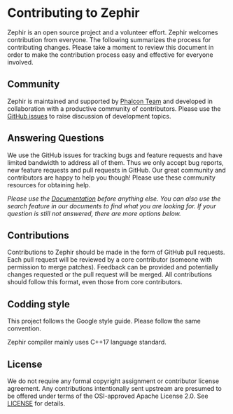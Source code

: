 # Contributing to Zephir

Zephir is an open source project and a volunteer effort. Zephir welcomes
contribution from everyone. The following summarizes the process for
contributing changes. Please take a moment to review this document in order
to make the contribution process easy and effective for everyone involved.

## Community

Zephir is maintained and supported by [Phalcon Team][team] and developed in
collaboration with a productive community of contributors. Please use the
[GitHub issues][issues] to raise discussion of development topics.

## Answering Questions

We use the GitHub issues for tracking bugs and feature requests and have
limited bandwidth to address all of them. Thus we only accept bug reports,
new feature requests and pull requests in GitHub. Our great community and
contributors are happy to help you though! Please use these community
resources for obtaining help.

_Please use the [Documentation][docs] before anything else. You can also use
the search feature in our documents to find what you are looking for. If your
question is still not answered, there are more options below._

## Contributions

Contributions to Zephir should be made in the form of GitHub pull requests.
Each pull request will be reviewed by a core contributor (someone with
permission to merge patches). Feedback can be provided and potentially changes
requested or the pull request will be merged. All contributions should follow
this format, even those from core contributors.

## Codding style

This project follows the Google style guide. Please follow the same convention.

Zephir compiler mainly uses C++17 language standard.

## License

We do not require any formal copyright assignment or contributor license
agreement. Any contributions intentionally sent upstream are presumed
to be offered under terms of the OSI-approved Apache License 2.0.
See [LICENSE](./LICENSE) for details.

[team]: https://phalcon.io/en-us/team
[issues]: https://github.com/zephir-lang/zephirc/issues
[docs]: https://docs.zephir-lang.com
